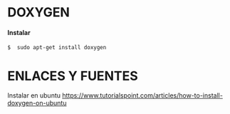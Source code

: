 
DOXYGEN
========

#### Instalar 
```
$  sudo apt-get install doxygen
```

ENLACES Y FUENTES
=================
Instalar en ubuntu
https://www.tutorialspoint.com/articles/how-to-install-doxygen-on-ubuntu
